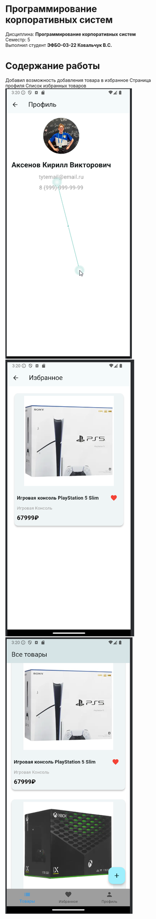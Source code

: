 
# Программирование корпоративных систем
Дисциплина: **Программирование корпоративных систем** <br>
Семестр: 5 <br>
Выполнил студент **ЭФБО-03-22 Ковальчук В.С.** <br>

# Содержание работы
Добавил возможность добавления товара в избранное
Страница профиля
Список избранных товаров
![studio64_MB8xkXRrsC.png](studio64_MB8xkXRrsC.png)
![studio64_vDSiNDjaSp.png](studio64_vDSiNDjaSp.png)
![studio64_ZgTOkU09ly.png](studio64_ZgTOkU09ly.png)
